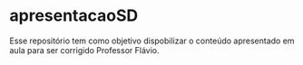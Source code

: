 # apresentacaoSD

Esse repositório tem como objetivo dispobilizar o conteúdo apresentado em aula para ser corrigido Professor Flávio. 
